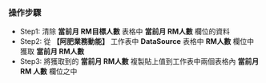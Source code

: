 ### 操作步驟
- Step1: 清除 **當前月 RM目標人數** 表格中 **當前月 RM人數** 欄位的資料
- Step2: 從 **【阿肥業務動能】** 工作表中 **DataSource** 表格中 **RM人數** 欄位中獲取 **當前月 RM人數**
- Step3: 將獲取到的 **當前月 RM人數** 複製貼上值到工作表中兩個表格內 **當前月 RM 人數** 欄位之中